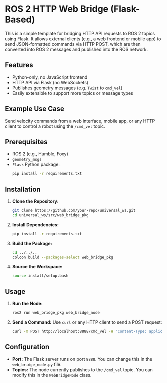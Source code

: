 # ROS 2 HTTP Web Bridge (Flask-Based)

This is a simple template for bridging HTTP API requests to ROS 2 topics using Flask. It allows external clients (e.g., a web frontend or mobile app) to send JSON-formatted commands via HTTP POST, which are then converted into ROS 2 messages and published into the ROS network.

## Features

- Python-only, no JavaScript frontend
- HTTP API via Flask (no WebSockets)
- Publishes geometry messages (e.g. `Twist` to `cmd_vel`)
- Easily extensible to support more topics or message types

## Example Use Case

Send velocity commands from a web interface, mobile app, or any HTTP client to control a robot using the `/cmd_vel` topic.

## Prerequisites

- ROS 2 (e.g., Humble, Foxy)
- `geometry_msgs`
- `Flask` Python package:
  ```bash
  pip install -r requirements.txt
  ```

## Installation

1. **Clone the Repository:**
   ```bash
   git clone https://github.com/your-repo/universal_ws.git
   cd universal_ws/src/web_bridge_pkg
   ```

2. **Install Dependencies:**
   ```bash
   pip install -r requirements.txt
   ```

3. **Build the Package:**
   ```bash
   cd ../../..
   colcon build --packages-select web_bridge_pkg
   ```

4. **Source the Workspace:**
   ```bash
   source install/setup.bash
   ```

## Usage

1. **Run the Node:**
   ```bash
   ros2 run web_bridge_pkg web_bridge_node
   ```

2. **Send a Command:**
   Use `curl` or any HTTP client to send a POST request:
   ```bash
   curl -X POST http://localhost:8888/cmd_vel -H "Content-Type: application/json" -d '{"linear": {"x": 0.5, "y": 0.0, "z": 0.0}, "angular": {"x": 0.0, "y": 0.0, "z": 0.5}}'
   ```

## Configuration

- **Port:** The Flask server runs on port `8888`. You can change this in the `web_bridge_node.py` file.
- **Topics:** The node currently publishes to the `/cmd_vel` topic. You can modify this in the `WebBridgeNode` class.
